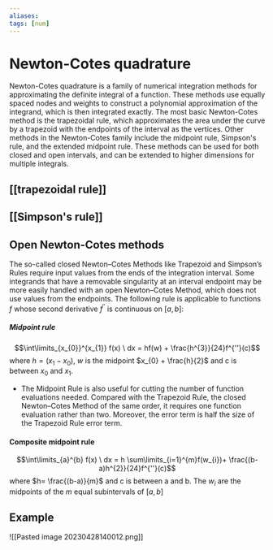 ```yaml
---
aliases: 
tags: [num]
---
```


# Newton-Cotes quadrature
Newton-Cotes quadrature is a family of numerical integration methods for approximating the definite integral of a function. These methods use equally spaced nodes and weights to construct a polynomial approximation of the integrand, which is then integrated exactly. The most basic Newton-Cotes method is the trapezoidal rule, which approximates the area under the curve by a trapezoid with the endpoints of the interval as the vertices. Other methods in the Newton-Cotes family include the midpoint rule, Simpson's rule, and the extended midpoint rule. These methods can be used for both closed and open intervals, and can be extended to higher dimensions for multiple integrals.

## [[trapezoidal rule]]

## [[Simpson's rule]]

## Open Newton-Cotes methods
The so-called closed Newton–Cotes Methods like Trapezoid and Simpson’s Rules require input values from the ends of the integration interval. Some integrands that have a removable singularity at an interval endpoint may be more easily handled with an open Newton–Cotes Method, which does not use values from the endpoints. The following rule is applicable to functions $f$ whose second derivative $f^{''}$ is continuous on $[a,b]$:

##### Midpoint rule
$$\int\limits_{x_{0}}^{x_{1}} f(x) \ dx = hf(w) + \frac{h^{3}}{24}f^{''}(c)$$where $h = (x_{1}-x_{0})$, $w$ is the midpoint $x_{0} + \frac{h}{2}$ and c is between $x_{0}$ and $x_{1}$.
- The Midpoint Rule is also useful for cutting the number of function evaluations needed. Compared with the Trapezoid Rule, the closed Newton–Cotes Method of the same order, it requires one function evaluation rather than two. Moreover, the error term is half the size of the Trapezoid Rule error term.

#### Composite midpoint rule
$$\int\limits_{a}^{b} f(x) \ dx = h \sum\limits_{i=1}^{m}f(w_{i})+ \frac{(b-a)h^{2}}{24}f^{''}(c)$$where $h= \frac{(b-a)}{m}$ and c is between a and b. The $w_{i}$ are the midpoints of the $m$ equal subintervals of $[a,b]$

## Example
![[Pasted image 20230428140012.png]]
